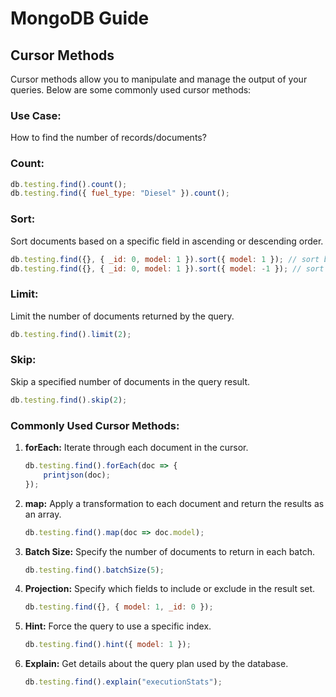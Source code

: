 # MongoDB Guide

## Cursor Methods

Cursor methods allow you to manipulate and manage the output of your queries. Below are some commonly used cursor methods:

### Use Case:

How to find the number of records/documents?

### **Count:**

```javascript
db.testing.find().count();
db.testing.find({ fuel_type: "Diesel" }).count();
```

### **Sort:**

Sort documents based on a specific field in ascending or descending order.

```javascript
db.testing.find({}, { _id: 0, model: 1 }).sort({ model: 1 }); // sort by ascending
db.testing.find({}, { _id: 0, model: 1 }).sort({ model: -1 }); // sort by descending
```

### **Limit:**

Limit the number of documents returned by the query.

```javascript
db.testing.find().limit(2);
```

### **Skip:**

Skip a specified number of documents in the query result.

```javascript
db.testing.find().skip(2);
```

### **Commonly Used Cursor Methods:**

1. **forEach:**
   Iterate through each document in the cursor.
   
   ```javascript
   db.testing.find().forEach(doc => {
       printjson(doc);
   });
   ```

2. **map:**
   Apply a transformation to each document and return the results as an array.
   
   ```javascript
   db.testing.find().map(doc => doc.model);
   ```

3. **Batch Size:**
   Specify the number of documents to return in each batch.
   
   ```javascript
   db.testing.find().batchSize(5);
   ```

4. **Projection:**
   Specify which fields to include or exclude in the result set.
   
   ```javascript
   db.testing.find({}, { model: 1, _id: 0 });
   ```

5. **Hint:**
   Force the query to use a specific index.
   
   ```javascript
   db.testing.find().hint({ model: 1 });
   ```

6. **Explain:**
   Get details about the query plan used by the database.
   
   ```javascript
   db.testing.find().explain("executionStats");
   ```
